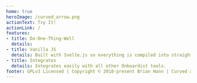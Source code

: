 ```yaml
---
home: true
heroImage: /curved_arrow.png
actionText: Try It!
actionLink: /
features:
- title: Do-One-Thing-Well
  details:
- title: Vanilla JS
  details: Built with Svelte.js so everything is compiled into straight JavaScript. Use it in every framework, or no framework!
- title: Integrates
  details: Integrates easily with all other Onboardist tools.
footer: GPLv3 Licensed | Copyright © 2018-present Brian Hann | Curved arrow by Andres Vrant from the Noun Project
---
```

